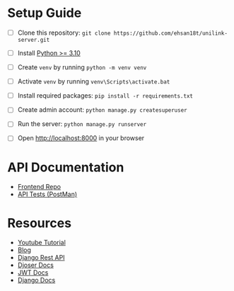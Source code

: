 # Setup Guide
 - [ ] Clone this repository: `git clone https://github.com/ehsan18t/unilink-server.git`
 - [ ] Install [Python >= 3.10](https://www.python.org/downloads/release/python-3100/)
 - [ ] Create `venv` by running `python -m venv venv`
 - [ ] Activate `venv` by running `venv\Scripts\activate.bat`
 - [ ] Install required packages: `pip install -r requirements.txt`
 - [ ] Create admin account: `python manage.py createsuperuser`
 - [ ] Run the server: `python manage.py runserver`
 - [ ] Open [http://localhost:8000](http://localhost:8000) in your browser


# API Documentation
 - [Frontend Repo](https://github.com/ehsan18t/unilink)
 - [API Tests (PostMan)](https://elements.getpostman.com/redirect?entityId=28446015-f0c7ad26-98e7-47f2-8120-82692c8865e5&entityType=collection)
 

# Resources
 - [Youtube Tutorial](https://www.youtube.com/watch?v=2pZmxh8Tf78)
 - [Blog](https://docs.digitalocean.com/tutorials/app-deploy-django-app/)
 - [Django Rest API](https://www.django-rest-framework.org/)
 - [Djoser Docs](https://djoser.readthedocs.io/en/latest/getting_started.html)
 - [JWT Docs](https://django-rest-framework-simplejwt.readthedocs.io/en/latest/)
 - [Django Docs](https://docs.djangoproject.com/en/)

